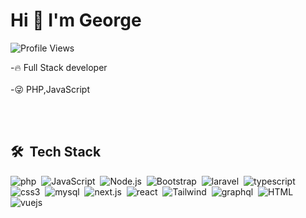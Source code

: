 <!-- <img align="right" height="590em" src="https://raw.githubusercontent.com/gist/georgesbrj/f0ad1de1385f8d0788ce389f8be2eaa3/raw/7b8409adc9146b311bcd0f25e49535a8ef6ff3c0/gitHubCard.svg"/> -->
<h1 align="left"> Hi 👊 I'm George </h1>

<p align="left"> <img src="https://komarev.com/ghpvc/?username=georgesbrj&color=yellow" alt="Profile Views"/></p>
 
 -🔥 Full Stack developer  <br><br>
 -😜 PHP,JavaScript 
 
 <br><br>

  ## 🛠️ &nbsp;Tech Stack
![php](https://img.shields.io/badge/-php-05122a?style=flat&logo=php)&nbsp;
![JavaScript](https://img.shields.io/badge/-JavaScript-05122a?style=flat&logo=javascript)&nbsp;
![Node.js](https://img.shields.io/badge/-Node.js-05122a?style=flat&logo=node.js)&nbsp;
![Bootstrap](https://img.shields.io/badge/-Bootstrap-05122a?style=flat&logo=bootstrap)&nbsp;
![laravel](https://img.shields.io/badge/-Laravel-05122a?style=flat&logo=laravel)&nbsp;
![typescript](https://img.shields.io/badge/-Typescript-05122a?style=flat&logo=typescript)&nbsp;
![css3](https://img.shields.io/badge/-Css3-05122a?style=flat&logo=css3)&nbsp;
![mysql](https://img.shields.io/badge/-Mysql-05122a?style=flat&logo=mysql)&nbsp;
![next.js](https://img.shields.io/badge/-Next.js-05122a?style=flat&logo=next.js)&nbsp;
![react](https://img.shields.io/badge/-React-05122a?style=flat&logo=react)&nbsp;
![Tailwind](https://img.shields.io/badge/-Tailwind-05122a?style=flat&logo=tailwindcss)&nbsp;
![graphql](https://img.shields.io/badge/-Graphql-05122a?style=flat&logo=graphql)&nbsp;
![HTML](https://img.shields.io/badge/-Html-05122a?style=flat&logo=HTML5)&nbsp;
![vuejs](https://img.shields.io/badge/-Vuejs-05122a?style=flat&logo=vue.js)&nbsp;
 
